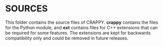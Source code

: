SOURCES
=======

This folder contains the source files of CRAPPY. **crappy** contains the files
for the Python module, and **ext** contains files for C++ extensions that can 
be required for some features. The extensions are kept for backwards 
compatibility only and could be removed in future releases.
